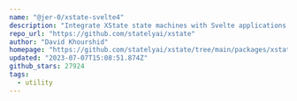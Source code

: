```yaml
---
name: "@jer-0/xstate-svelte4"
description: "Integrate XState state machines with Svelte applications."
repo_url: "https://github.com/statelyai/xstate"
author: "David Khourshid"
homepage: "https://github.com/statelyai/xstate/tree/main/packages/xstate-svelte#readme"
updated: "2023-07-07T15:08:51.874Z"
github_stars: 27924
tags: 
  - utility
---
```

